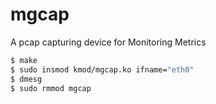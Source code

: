 # mgcap
A pcap capturing device for Monitoring Metrics

```bash
$ make
$ sudo insmod kmod/mgcap.ko ifname="eth0"
$ dmesg
$ sudo rmmod mgcap
```
